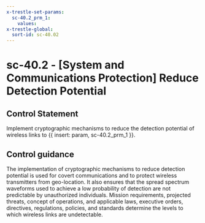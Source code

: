```yaml
---
x-trestle-set-params:
  sc-40.2_prm_1:
    values:
x-trestle-global:
  sort-id: sc-40.02
---
```


# sc-40.2 - \[System and Communications Protection\] Reduce Detection Potential

## Control Statement

Implement cryptographic mechanisms to reduce the detection potential of wireless links to {{ insert: param, sc-40.2_prm_1 }}.

## Control guidance

The implementation of cryptographic mechanisms to reduce detection potential is used for covert communications and to protect wireless transmitters from geo-location. It also ensures that the spread spectrum waveforms used to achieve a low probability of detection are not predictable by unauthorized individuals. Mission requirements, projected threats, concept of operations, and applicable laws, executive orders, directives, regulations, policies, and standards determine the levels to which wireless links are undetectable.
